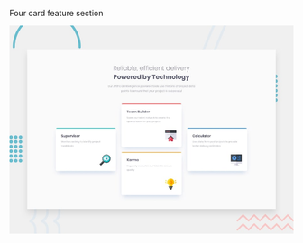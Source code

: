 Four card feature section

![Design preview for the Four card feature section coding challenge](./design/desktop-preview.jpg)

